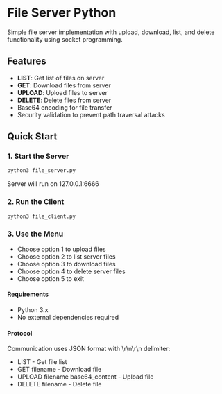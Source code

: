 # File Server Python

Simple file server implementation with upload, download, list, and delete functionality using socket programming.

## Features

- **LIST**: Get list of files on server
- **GET**: Download files from server
- **UPLOAD**: Upload files to server
- **DELETE**: Delete files from server
- Base64 encoding for file transfer
- Security validation to prevent path traversal attacks

## Quick Start

### 1. Start the Server
```bash
python3 file_server.py
```

Server will run on 127.0.0.1:6666

### 2. Run the Client
```bash
python3 file_client.py
```

### 3. Use the Menu

- Choose option 1 to upload files
- Choose option 2 to list server files
- Choose option 3 to download files
- Choose option 4 to delete server files
- Choose option 5 to exit

#### Requirements

- Python 3.x
- No external dependencies required

#### Protocol

Communication uses JSON format with \r\n\r\n delimiter:

- LIST - Get file list
- GET filename - Download file
- UPLOAD filename base64_content - Upload file
- DELETE filename - Delete file
